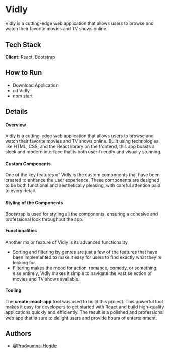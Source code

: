 
# Vidly

Vidly is a cutting-edge web application that allows users to browse and watch their favorite movies and TV shows online.


## Tech Stack

**Client:** React, Bootstrap



## How to Run

- Download Application
- cd Vidly
- npm start
    
## Details
#### Overview
Vidly is a cutting-edge web application that allows users to browse and watch their favorite movies and TV shows online. Built using technologies like HTML, CSS, and the React library on the frontend, this app boasts a sleek and modern interface that is both user-friendly and visually stunning.

#### Custom Components
One of the key features of Vidly is the custom components that have been created to enhance the user experience. These components are designed to be both functional and aesthetically pleasing, with careful attention paid to every detail.

#### Styling of the Components
Bootstrap is used for styling all the components, ensuring a cohesive and professional look throughout the app.

#### Functionalities
Another major feature of Vidly is its advanced functionality. 
- Sorting and filtering by genres are just a few of the features that have been implemented to make it easy for users to find exactly what they're looking for. 
- Filtering makes the mood for action, romance, comedy, or something else entirely, Vidly makes it simple to navigate the vast selection of movies and TV shows available.

#### Tooling
The **create-react-app** tool was used to build this project. This powerful tool makes it easy for developers to get started with React and build high-quality applications quickly and efficiently. The result is a polished and professional web app that is sure to delight users and provide hours of entertainment.

## Authors

- [@Pradyumna-Hegde](https://www.github.com/Pradyumna-Hegde)

